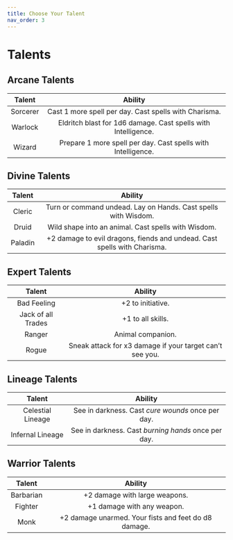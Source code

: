```yaml
---
title: Choose Your Talent
nav_order: 3
---
```


# Talents

## Arcane Talents

| Talent | Ability |
|:------:|:-------:|
| Sorcerer | Cast 1 more spell per day. Cast spells with Charisma. |
| Warlock | Eldritch blast for 1d6 damage. Cast spells with Intelligence. |
| Wizard | Prepare 1 more spell per day. Cast spells with Intelligence. |

## Divine Talents

| Talent | Ability |
|:------:|:-------:|
| Cleric | Turn or command undead. Lay on Hands. Cast spells with Wisdom. |
| Druid | Wild shape into an animal. Cast spells with Wisdom. |
| Paladin | +2 damage to evil dragons, fiends and undead. Cast spells with Charisma. |

## Expert Talents

| Talent | Ability |
|:------:|:-------:|
| Bad Feeling | +2 to initiative. |
| Jack of all Trades | +1 to all skills. |
| Ranger | Animal companion. |
| Rogue | Sneak attack for x3 damage if your target can’t see you. |

## Lineage Talents

| Talent | Ability |
|:------:|:-------:|
| Celestial Lineage | See in darkness. Cast *cure wounds* once per day.   |
| Infernal Lineage  | See in darkness. Cast *burning hands* once per day. |

## Warrior Talents

| Talent | Ability |
|:------:|:-------:|
| Barbarian | +2 damage with large weapons. |
| Fighter | +1 damage with any weapon. |
| Monk | +2 damage unarmed. Your fists and feet do d8 damage. |
